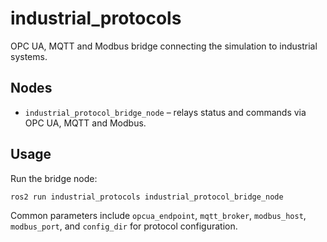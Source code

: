# industrial_protocols

OPC&nbsp;UA, MQTT and Modbus bridge connecting the simulation to industrial systems.

## Nodes
- `industrial_protocol_bridge_node` – relays status and commands via OPC&nbsp;UA, MQTT and Modbus.

## Usage
Run the bridge node:
```bash
ros2 run industrial_protocols industrial_protocol_bridge_node
```
Common parameters include `opcua_endpoint`, `mqtt_broker`, `modbus_host`, `modbus_port`, and `config_dir` for protocol configuration.
